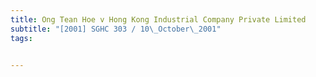 ```yaml
---
title: Ong Tean Hoe v Hong Kong Industrial Company Private Limited 
subtitle: "[2001] SGHC 303 / 10\_October\_2001"
tags:


---
```


